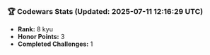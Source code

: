 ### 🏆 Codewars Stats (Updated: 2025-07-11 12:16:29 UTC)

- **Rank:** 8 kyu
- **Honor Points:** 3
- **Completed Challenges:** 1

